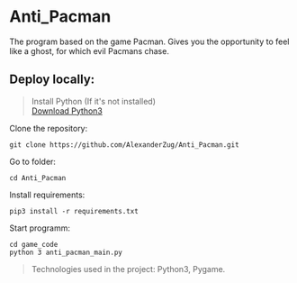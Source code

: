 # Anti_Pacman
The program based on the game Pacman. Gives you the opportunity to feel like a ghost, for which evil Pacmans chase.

## Deploy locally:

> Install Python (If it's not installed)<br>
> [Download Python3](https://www.python.org/downloads/)

Clone the repository:
```
git clone https://github.com/AlexanderZug/Anti_Pacman.git
```

Go to folder:
```
cd Anti_Pacman
```

Install requirements:
```
pip3 install -r requirements.txt
```


Start programm:
```
cd game_code
python 3 anti_pacman_main.py
```

> Technologies used in the project: Python3, Pygame.
